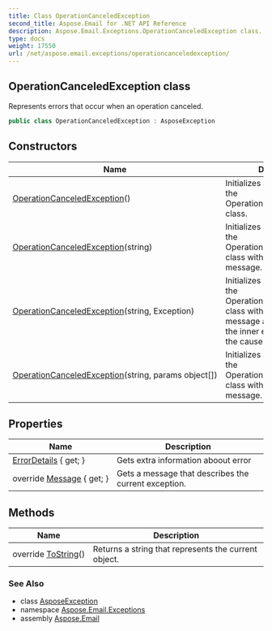 ```yaml
---
title: Class OperationCanceledException
second_title: Aspose.Email for .NET API Reference
description: Aspose.Email.Exceptions.OperationCanceledException class. Represents errors that occur when an operation canceled
type: docs
weight: 17550
url: /net/aspose.email.exceptions/operationcanceledexception/
---
```

## OperationCanceledException class

Represents errors that occur when an operation canceled.

```csharp
public class OperationCanceledException : AsposeException
```

## Constructors

| Name | Description |
| --- | --- |
| [OperationCanceledException](operationcanceledexception/#constructor)() | Initializes a new instance of the OperationCanceledException class. |
| [OperationCanceledException](operationcanceledexception/#constructor_1)(string) | Initializes a new instance of the OperationCanceledException class with a specified error message. |
| [OperationCanceledException](operationcanceledexception/#constructor_2)(string, Exception) | Initializes a new instance of the OperationCanceledException class with a specified error message and a reference to the inner exception that is the cause of this exception. |
| [OperationCanceledException](operationcanceledexception/#constructor_3)(string, params object[]) | Initializes a new instance of the OperationCanceledException class with a specified error message. |

## Properties

| Name | Description |
| --- | --- |
| [ErrorDetails](../../aspose.email/asposeexception/errordetails/) { get; } | Gets extra information aboout error |
| override [Message](../../aspose.email/asposeexception/message/) { get; } | Gets a message that describes the current exception. |

## Methods

| Name | Description |
| --- | --- |
| override [ToString](../../aspose.email/asposeexception/tostring/)() | Returns a string that represents the current object. |

### See Also

* class [AsposeException](../../aspose.email/asposeexception/)
* namespace [Aspose.Email.Exceptions](../../aspose.email.exceptions/)
* assembly [Aspose.Email](../../)


